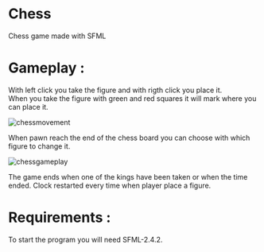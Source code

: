 # Chess
Chess game made with SFML

# Gameplay : 
With left click you take the figure and with rigth click you place it.\
When you take the figure with green and red squares it will mark where you can place it.

![chessmovement](https://user-images.githubusercontent.com/30271681/45485622-fdf16800-b760-11e8-93bf-879047f60482.png)

When pawn reach the end of the chess board you can choose with which figure to change it.

![chessgameplay](https://user-images.githubusercontent.com/30271681/45485451-5d9b4380-b760-11e8-9823-7d73bff201d8.png)

The game ends when one of the kings have been taken or when the time ended. Clock restarted every time when player place a figure.

# Requirements :
To start the program you will need SFML-2.4.2.
